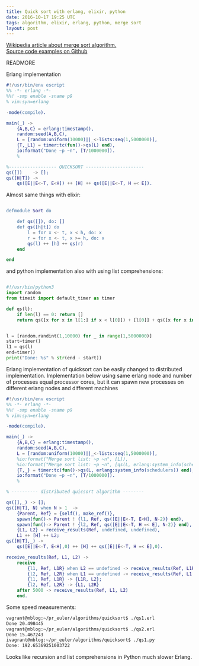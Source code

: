 ```yaml
---
title: Quick sort with erlang, elixir, python
date: 2016-10-17 19:25 UTC
tags: algorithm, elixir, erlang, python, merge sort
layout: post
---
```


[Wikipedia article about merge sort algorithm.](https://en.wikipedia.org/wiki/Quicksort)<br>
[Source code examples on Github](https://github.com/mijkenator/pr_euler/tree/master/algorithms/quicksort)

READMORE

Erlang implementation

```erlang
#!/usr/bin/env escript
%% -*- erlang -*-
%%! -smp enable -sname p9
% vim:syn=erlang

-mode(compile).

main(_) ->
    {A,B,C} = erlang:timestamp(),
    random:seed(A,B,C),
    L = [random:uniform(10000)||_<-lists:seq(1,5000000)],
    {T,_L1} = timer:tc(fun()->qs(L) end),
    io:format("Done ~p ~n", [T/1000000]).
    %

%------------------ QUICKSORT ----------------------
qs([])    -> [];
qs([H|T]) ->
    qs([E||E<-T, E<H]) ++ [H] ++ qs([E||E<-T, H =< E]).
```

Almost same things with elixir:

```erlang

defmodule Sort do

    def qs([]), do: []
    def qs([h|t]) do
        l = for x <- t, x < h, do: x
        r = for x <- t, x >= h, do: x
        qs(l) ++ [h] ++ qs(r)
    end

end
```

and python implementation also with using list comprehensions:

```python

#!/usr/bin/python3
import random
from timeit import default_timer as timer

def qs(l):
    if len(l) == 0: return []
    return qs([x for x in l[1:] if x < l[0]]) + [l[0]] + qs([x for x in l[1:] if x >= l[0]])


l = [random.randint(1,10000) for _ in range(1,5000000)]
start=timer()
l1 = qs(l)
end=timer()
print("Done: %s" % str(end - start))

```

Erlang implementation of quicksort can be easily changed to distributed implementation. 
Implementation below using same erlang node and number of processes equal processor cores, but 
it can spawn new processes on different erlang nodes and different machines

```erlang
#!/usr/bin/env escript
%% -*- erlang -*-
%%! -smp enable -sname p9
% vim:syn=erlang

-mode(compile).

main(_) ->
    {A,B,C} = erlang:timestamp(),
    random:seed(A,B,C),
    L = [random:uniform(10000)||_<-lists:seq(1,5000000)],
    %io:format("Merge sort list: ~p ~n", [L]),
    %io:format("Merge sort list: ~p ~n", [qs(L, erlang:system_info(schedulers) )]).
    {T,_} = timer:tc(fun()->qs(L, erlang:system_info(schedulers)) end),
    io:format("Done ~p ~n", [T/1000000]).
    %

% ---------- distributed quicsort algorithm --------

qs([],_) -> [];
qs([H|T], N) when N > 1  -> 
    {Parent, Ref} = {self(), make_ref()},
    spawn(fun()-> Parent ! {l1, Ref, qs([E||E<-T, E<H], N-2)} end), 
    spawn(fun()-> Parent ! {l2, Ref, qs([E||E<-T, H =< E], N-2)} end), 
    {L1, L2} = receive_results(Ref, undefined, undefined), 
    L1 ++ [H] ++ L2;
qs([H|T],_) ->
    qs([E||E<-T, E<H],0) ++ [H] ++ qs([E||E<-T, H =< E],0).

receive_results(Ref, L1, L2) ->
    receive
        {l1, Ref, L1R} when L2 == undefined -> receive_results(Ref, L1R, L2);
        {l2, Ref, L2R} when L1 == undefined -> receive_results(Ref, L1, L2R);
        {l1, Ref, L1R} -> {L1R, L2};
        {l2, Ref, L2R} -> {L1, L2R}
    after 5000 -> receive_results(Ref, L1, L2)
    end.

```

Some speed measurements:

```bash
vagrant@mblog:~/pr_euler/algorithms/quicksort$ ./qs1.erl
Done 20.498445
vagrant@mblog:~/pr_euler/algorithms/quicksort$ ./qs2.erl
Done 15.467243
ivagrant@mblog:~/pr_euler/algorithms/quicksort$ ./qs1.py
Done: 192.65369251003722
```

Looks like recursion and list comprehensions in Python much slower Erlang.

